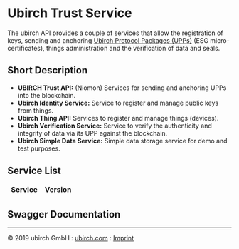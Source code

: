 # Ubirch Trust Service

The ubirch API provides a couple of services that allow the registration of keys, sending and anchoring [Ubirch Protocol Packages (UPPs)](utp#the-upp) (ESG micro-certificates), things administration and the verification of data and seals.

## Short Description
* **UBIRCH Trust API:** (Niomon) Services for sending and anchoring UPPs into the blockchain.
* **Ubirch Identity Service:** Service to register and manage public keys from things.
* **Ubirch Thing API:** Services to register and manage things (devices).
* **Ubirch Verification Service:** Service to verify the authenticity and integrity of data via its UPP against the blockchain.
* **Ubirch Simple Data Service:** Simple data storage service for demo and test purposes.

<script src="//unpkg.com/swagger-ui-dist@3/swagger-ui-bundle.js"></script>
<script src="//unpkg.com/swagger-ui-dist@3/swagger-ui-standalone-preset.js"></script>
<script type="text/javascript">

  function readTextFile(file, callback) {
    var rawFile = new XMLHttpRequest();
    rawFile.overrideMimeType("application/json");
    rawFile.open("GET", file, true);
    rawFile.onreadystatechange = function() {
      if (rawFile.readyState === 4 && rawFile.status === 200) {
        callback(rawFile.responseText);
      }
    };
    rawFile.send(null);
  }

  //usage:
  readTextFile("./settings/settings.json", function(text){
    var data = JSON.parse(text);
    var swagger_path = data.docu_file_server_uri;
    var paths_file = data.docu_file_server_uri + data.paths_doc;
    console.log(paths_file);
    readTextFile(paths_file, function (text) {
      var data = JSON.parse(text);
      console.log(data);

      var tbl = document.getElementById("docu_table");

      for (var j = 0; j < data.length; j++){

        if (data[j].add_swagger_path == true)
            var base_url = swagger_path;
        else
            var base_url = "";

        for (var i = 0; i < data[j].services.length; i++){
          var row = document.createElement("tr");
          var link = document.createElement("a");
          link.setAttribute('href', '?url=' + base_url + data[j].services[i].uri);
          link.appendChild(document.createTextNode(data[j].services[i].name));
          var cell = document.createElement("td");
          cell.appendChild(link);
          row.appendChild(cell);
          row.appendChild(document.createElement("td"))
            .appendChild(document.createTextNode(data[j].services[i].version));

          tbl.appendChild(row);
        }
      }
      //ToDo: Add further elements to table in a similar pattern!
    });
  });
</script>

## Service List

<table>
  <thead>
  <tr>
    <td><b>Service</b></td>
    <td><b>Version</b></td>
  </tr>
  </thead>
  <tbody id="docu_table">
  </tbody>
</table>

## Swagger Documentation   
<div id="swagger-ui">
</div>

<script>
window.onload = function() {
 var hash = window.location.search.substring(1);
  var regex = /([^&=]+)=([^&]*)/g;
  var m;
  var token = {};

  while (m = regex.exec(hash)) {
    var param = decodeURIComponent(m[1]);
    token[param] = decodeURIComponent(m[2]);
    console.log("token[param]" + token[param]);
  }

  // Build a system
  const ui = SwaggerUIBundle({
      url: token.url ? token.url : "https://niomon.dev.ubirch.com/swagger/swagger.json",
      dom_id: '#swagger-ui',
      deepLinking: true,
      presets: [
          SwaggerUIBundle.presets.apis,
          SwaggerUIStandalonePreset
      ],
      plugins: [
          SwaggerUIBundle.plugins.DownloadUrl
      ],
      layout: "StandaloneLayout",
  })
  window.ui = ui
}
</script>    

___

&copy; 2019 ubirch GmbH : [ubirch.com](https://ubirch.com) : [Imprint](http://ubirch.de/impressum/)
